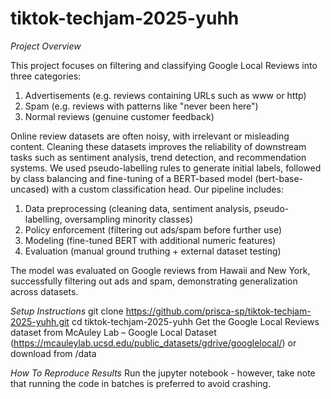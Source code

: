 # tiktok-techjam-2025-yuhh

*Project Overview*

This project focuses on filtering and classifying Google Local Reviews into three categories:
1. Advertisements (e.g. reviews containing URLs such as www or http)
2. Spam (e.g. reviews with patterns like "never been here")
3. Normal reviews (genuine customer feedback)

Online review datasets are often noisy, with irrelevant or misleading content. Cleaning these datasets improves the reliability of downstream tasks such as sentiment analysis, trend detection, and recommendation systems. We used pseudo-labelling rules to generate initial labels, followed by class balancing and fine-tuning of a BERT-based model (bert-base-uncased) with a custom classification head.
Our pipeline includes:
1. Data preprocessing (cleaning data, sentiment analysis, pseudo-labelling, oversampling minority classes)
2. Policy enforcement (filtering out ads/spam before further use)
3. Modeling (fine-tuned BERT with additional numeric features)
4. Evaluation (manual ground truthing + external dataset testing)

The model was evaluated on Google reviews from Hawaii and New York, successfully filtering out ads and spam, demonstrating generalization across datasets.

*Setup Instructions*
git clone https://github.com/prisca-sp/tiktok-techjam-2025-yuhh.git
cd tiktok-techjam-2025-yuhh
Get the Google Local Reviews dataset from McAuley Lab – Google Local Dataset (https://mcauleylab.ucsd.edu/public_datasets/gdrive/googlelocal/) or download from /data

*How To Reproduce Results*
Run the jupyter notebook - however, take note that running the code in batches is preferred to avoid crashing.

